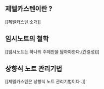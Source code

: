 ## 제텔카스텐이란 ?
[[제텔카스텐 소개]]

## 임시노트의 철학
[[임시노트는 하나의 주제만을 담아야한다.(간결성)]]

## 상향식 노트 관리기법
[[제텔카스텐은 상향식 노트 관리기법이다 .]]

